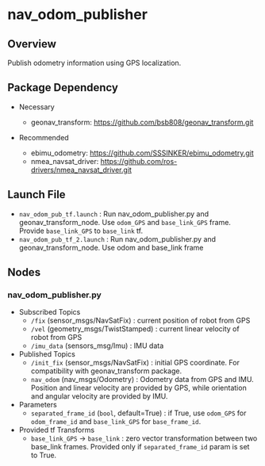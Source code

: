 # nav_odom_publisher

Overview
--
Publish odometry information using GPS localization. </br>

Package Dependency
--

* Necessary
  * geonav_transform: https://github.com/bsb808/geonav_transform.git

* Recommended
  * ebimu_odometry: https://github.com/SSSINKER/ebimu_odometry.git
  * nmea_navsat_driver: https://github.com/ros-drivers/nmea_navsat_driver.git
  
Launch File
--
* ```nav_odom_pub_tf.launch``` : Run nav_odom_publisher.py and geonav_transform_node. Use ```odom_GPS``` and ```base_link_GPS``` frame. Provide ```base_link_GPS``` to ```base_link``` tf.
* ```nav_odom_pub_tf_2.launch``` : Run nav_odom_publisher.py and geonav_transform_node. Use odom and base_link frame

Nodes
--
### nav_odom_publisher.py

* Subscribed Topics
  * ```/fix``` (sensor_msgs/NavSatFix) : current position of robot from GPS
  * ```/vel``` (geometry_msgs/TwistStamped) : current linear velocity of robot from GPS
  * ```/imu_data``` (sensors_msg/Imu) : IMU data
* Published Topics
  * ```/init_fix``` (sensor_msgs/NavSatFix) : initial GPS coordinate. For compatibility with geonav_transform package.
  * ```nav_odom``` (nav_msgs/Odometry) : Odometry data from GPS and IMU. Position and linear velocity are provided by GPS,
  while orientation and angular velocity are provided by IMU.
* Parameters
  * ```separated_frame_id``` (```bool```, default=True) : if True, use ```odom_GPS``` for ```odom_frame_id``` and ```base_link_GPS``` for ```base_frame_id```.
* Provided tf Transforms
  * ```base_link_GPS``` -> ```base_link``` : zero vector transformation between two base_link frames. Provided only if ```separated_frame_id``` param is set to True.
